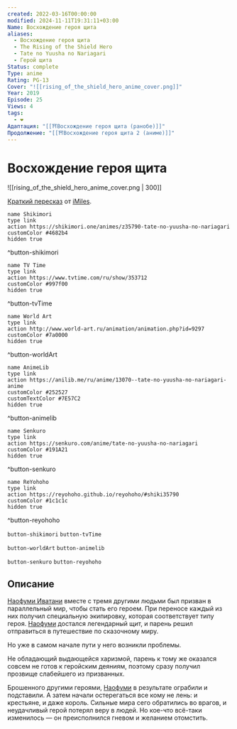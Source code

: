 ```yaml
---
created: 2022-03-16T00:00:00
modified: 2024-11-11T19:31:11+03:00
Name: Восхождение героя щита
aliases:
  - Восхождение героя щита
  - The Rising of the Shield Hero
  - Tate no Yuusha no Nariagari
  - Герой щита
Status: complete
Type: anime
Rating: PG-13
Cover: "![[rising_of_the_shield_hero_anime_cover.png]]"
Year: 2019
Episode: 25
Views: 4
tags:
  - ❤
Адаптация: "[[⛩️Восхождение героя щита (ранобе)]]"
Продолжение: "[[⛩️Восхождение героя щита 2 (аниме)]]"
---
```


# Восхождение героя щита

![[rising_of_the_shield_hero_anime_cover.png | 300]]

[Краткий пересказ](https://youtu.be/S8KqHUQUOKI?si=SrCta7DKseXm4Vhy) от [iMiles](https://www.youtube.com/@iMiles).


```button
name Shikimori
type link
action https://shikimori.one/animes/z35790-tate-no-yuusha-no-nariagari
customColor #4682b4
hidden true
```
^button-shikimori

```button
name TV Time
type link
action https://www.tvtime.com/ru/show/353712
customColor #997f00
hidden true
```
^button-tvTime

```button
name World Art
type link
action http://www.world-art.ru/animation/animation.php?id=9297
customColor #7a0000
hidden true
```
^button-worldArt

```button
name AnimeLib
type link
action https://anilib.me/ru/anime/13070--tate-no-yuusha-no-nariagari-anime
customColor #252527
customTextColor #7E57C2
hidden true
```
^button-animelib

```button
name Senkuro
type link
action https://senkuro.com/anime/tate-no-yuusha-no-nariagari
customColor #191A21
hidden true
```
^button-senkuro

```button
name ReYohoho
type link
action https://reyohoho.github.io/reyohoho/#shiki35790
customColor #1c1c1c
hidden true
```
^button-reyohoho

`button-shikimori` `button-tvTime`

`button-worldArt` `button-animelib`

`button-senkuro` `button-reyohoho`

## Описание

[Наофуми Иватани](https://shikimori.one/characters/112891-naofumi-iwatani) вместе с тремя другими людьми был призван в параллельный мир, чтобы стать его героем. При переносе каждый из них получил специальную экипировку, которая соответствует типу героя. [Наофуми](https://shikimori.one/characters/112891-naofumi-iwatani) достался легендарный щит, и парень решил отправиться в путешествие по сказочному миру.

Но уже в самом начале пути у него возникли проблемы.

Не обладающий выдающейся харизмой, парень к тому же оказался совсем не готов к геройским деяниям, поэтому сразу получил прозвище слабейшего из призванных.

Брошенного другими героями, [Наофуми](https://shikimori.one/characters/112891-naofumi-iwatani) в результате ограбили и подставили. А затем начали остерегаться все кому не лень: и крестьяне, и даже король. Сильные мира сего обратились во врагов, и неудачливый герой потерял веру в людей. Но кое-что всё-таки изменилось — он преисполнился гневом и желанием отомстить.
